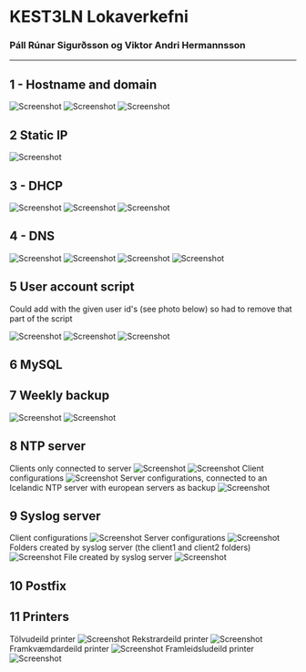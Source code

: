 # KEST3LN Lokaverkefni
### Páll Rúnar Sigurðsson og Viktor Andri Hermannsson
---
## 1 - Hostname and domain

![Screenshot](src/Screenshot%20(28).png)
![Screenshot](src/Screenshot%20(31).png)
![Screenshot](src/Screenshot%20(32).png)

## 2 Static IP

![Screenshot](src/Screenshot%20(49).png)

## 3 - DHCP

![Screenshot](src/Screenshot%20(44).png)
![Screenshot](src/Screenshot%20(45).png)
![Screenshot](src/Screenshot%20(46).png)

## 4 - DNS

![Screenshot](src/Screenshot%20(42).png)
![Screenshot](src/Screenshot%20(43).png)
![Screenshot](src/Screenshot%20(47).png)
![Screenshot](src/Screenshot%20(48).png)

## 5 User account script

Could add with the given user id's (see photo below) so had to remove that part of the script

![Screenshot](src/Screenshot%20(14).png)
![Screenshot](src/Screenshot%20(15).png)
![Screenshot](src/Screenshot%20(16).png)

## 6 MySQL



## 7 Weekly backup

![Screenshot](src/Screenshot%20(17).png)
![Screenshot](src/Screenshot%20(30).png)

## 8 NTP server

Clients only connected to server
![Screenshot](src/Screenshot%20(21).png)
![Screenshot](src/Screenshot%20(23).png)
Client configurations
![Screenshot](src/Screenshot%20(22).png)
Server configurations, connected to an Icelandic NTP server with european servers as backup
![Screenshot](src/Screenshot%20(29).png)

## 9 Syslog server

Client configurations
![Screenshot](src/Screenshot%20(26).png)
Server configurations
![Screenshot](src/Screenshot%20(25).png)
Folders created by syslog server (the client1 and client2 folders)
![Screenshot](src/Screenshot%20(24).png)
File created by syslog server
![Screenshot](src/Screenshot%20(27).png)

## 10 Postfix



## 11 Printers

Tölvudeild printer
![Screenshot](src/Screenshot%20(36).png)
Rekstrardeild printer
![Screenshot](src/Screenshot%20(35).png)
Framkvæmdardeild printer
![Screenshot](src/Screenshot%20(39).png)
Framleidsludeild printer
![Screenshot](src/Screenshot%20(38).png)
